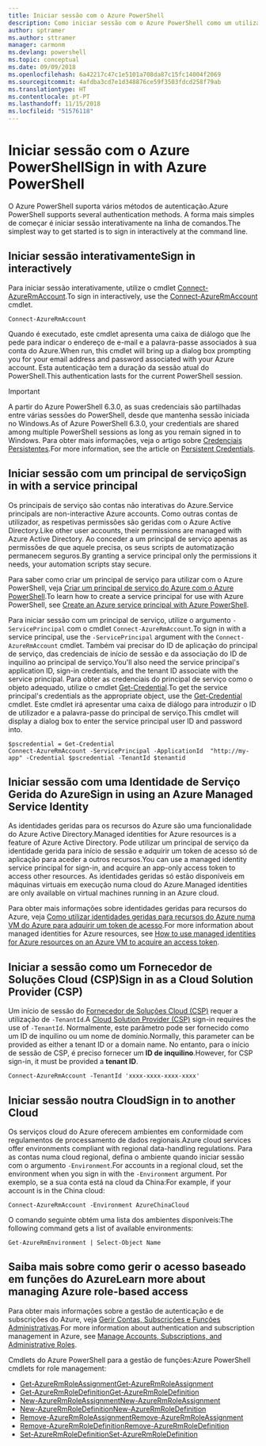 ```yaml
---
title: Iniciar sessão com o Azure PowerShell
description: Como iniciar sessão com o Azure PowerShell como um utilizador, principal de serviço ou com identidades geridas para recursos do Azure.
author: sptramer
ms.author: sttramer
manager: carmonm
ms.devlang: powershell
ms.topic: conceptual
ms.date: 09/09/2018
ms.openlocfilehash: 6a42217c47c1e5101a708da87c15fc14004f2069
ms.sourcegitcommit: 4afdba3cd7e1d348876ce59f3503fdcd258f79ab
ms.translationtype: HT
ms.contentlocale: pt-PT
ms.lasthandoff: 11/15/2018
ms.locfileid: "51576118"
---
```

# <a name="sign-in-with-azure-powershell"></a><span data-ttu-id="91bbf-103">Iniciar sessão com o Azure PowerShell</span><span class="sxs-lookup"><span data-stu-id="91bbf-103">Sign in with Azure PowerShell</span></span>

<span data-ttu-id="91bbf-104">O Azure PowerShell suporta vários métodos de autenticação.</span><span class="sxs-lookup"><span data-stu-id="91bbf-104">Azure PowerShell supports several authentication methods.</span></span> <span data-ttu-id="91bbf-105">A forma mais simples de começar é iniciar sessão interativamente na linha de comandos.</span><span class="sxs-lookup"><span data-stu-id="91bbf-105">The simplest way to get started is to sign in interactively at the command line.</span></span>

## <a name="sign-in-interactively"></a><span data-ttu-id="91bbf-106">Iniciar sessão interativamente</span><span class="sxs-lookup"><span data-stu-id="91bbf-106">Sign in interactively</span></span>

<span data-ttu-id="91bbf-107">Para iniciar sessão interativamente, utilize o cmdlet [Connect-AzureRmAccount](/powershell/module/azurerm.profile/connect-azurermaccount).</span><span class="sxs-lookup"><span data-stu-id="91bbf-107">To sign in interactively, use the [Connect-AzureRmAccount](/powershell/module/azurerm.profile/connect-azurermaccount) cmdlet.</span></span>

```azurepowershell-interactive
Connect-AzureRmAccount
```

<span data-ttu-id="91bbf-108">Quando é executado, este cmdlet apresenta uma caixa de diálogo que lhe pede para indicar o endereço de e-mail e a palavra-passe associados à sua conta do Azure.</span><span class="sxs-lookup"><span data-stu-id="91bbf-108">When run, this cmdlet will bring up a dialog box prompting you for your email address and password associated with your Azure account.</span></span> <span data-ttu-id="91bbf-109">Esta autenticação tem a duração da sessão atual do PowerShell.</span><span class="sxs-lookup"><span data-stu-id="91bbf-109">This authentication lasts for the current PowerShell session.</span></span>

> [!IMPORTANT]
> <span data-ttu-id="91bbf-110">A partir do Azure PowerShell 6.3.0, as suas credenciais são partilhadas entre várias sessões do PowerShell, desde que mantenha sessão iniciada no Windows.</span><span class="sxs-lookup"><span data-stu-id="91bbf-110">As of Azure PowerShell 6.3.0, your credentials are shared among multiple PowerShell sessions as long as you remain signed in to Windows.</span></span> <span data-ttu-id="91bbf-111">Para obter mais informações, veja o artigo sobre [Credenciais Persistentes](context-persistence.md).</span><span class="sxs-lookup"><span data-stu-id="91bbf-111">For more information, see the article on [Persistent Credentials](context-persistence.md).</span></span>

## <a name="sign-in-with-a-service-principal"></a><span data-ttu-id="91bbf-112">Iniciar sessão com um principal de serviço</span><span class="sxs-lookup"><span data-stu-id="91bbf-112">Sign in with a service principal</span></span>

<span data-ttu-id="91bbf-113">Os principais de serviço são contas não interativas do Azure.</span><span class="sxs-lookup"><span data-stu-id="91bbf-113">Service principals are non-interactive Azure accounts.</span></span> <span data-ttu-id="91bbf-114">Como outras contas de utilizador, as respetivas permissões são geridas com o Azure Active Directory.</span><span class="sxs-lookup"><span data-stu-id="91bbf-114">Like other user accounts, their permissions are managed with Azure Active Directory.</span></span> <span data-ttu-id="91bbf-115">Ao conceder a um principal de serviço apenas as permissões de que aquele precisa, os seus scripts de automatização permanecem seguros.</span><span class="sxs-lookup"><span data-stu-id="91bbf-115">By granting a service principal only the permissions it needs, your automation scripts stay secure.</span></span>

<span data-ttu-id="91bbf-116">Para saber como criar um principal de serviço para utilizar com o Azure PowerShell, veja [Criar um principal de serviço do Azure com o Azure PowerShell](create-azure-service-principal-azureps.md).</span><span class="sxs-lookup"><span data-stu-id="91bbf-116">To learn how to create a service principal for use with Azure PowerShell, see [Create an Azure service principal with Azure PowerShell](create-azure-service-principal-azureps.md).</span></span>

<span data-ttu-id="91bbf-117">Para iniciar sessão com um principal de serviço, utilize o argumento `-ServicePrincipal` com o cmdlet `Connect-AzureRmAccount`.</span><span class="sxs-lookup"><span data-stu-id="91bbf-117">To sign in with a service principal, use the `-ServicePrincipal` argument with the `Connect-AzureRmAccount` cmdlet.</span></span> <span data-ttu-id="91bbf-118">Também vai precisar do ID de aplicação do principal de serviço, das credenciais de início de sessão e da associação do ID de inquilino ao principal de serviço.</span><span class="sxs-lookup"><span data-stu-id="91bbf-118">You'll also need the service principal's application ID, sign-in credentials, and the tenant ID associate with the service principal.</span></span> <span data-ttu-id="91bbf-119">Para obter as credenciais do principal de serviço como o objeto adequado, utilize o cmdlet [Get-Credential](/powershell/module/microsoft.powershell.security/get-credential).</span><span class="sxs-lookup"><span data-stu-id="91bbf-119">To get the service principal's credentials as the appropriate object, use the [Get-Credential](/powershell/module/microsoft.powershell.security/get-credential) cmdlet.</span></span> <span data-ttu-id="91bbf-120">Este cmdlet irá apresentar uma caixa de diálogo para introduzir o ID de utilizador e a palavra-passe do principal de serviço.</span><span class="sxs-lookup"><span data-stu-id="91bbf-120">This cmdlet will display a dialog box to enter the service principal user ID and password into.</span></span>

```azurepowershell-interactive
$pscredential = Get-Credential
Connect-AzureRmAccount -ServicePrincipal -ApplicationId  "http://my-app" -Credential $pscredential -TenantId $tenantid
```

## <a name="sign-in-using-an-azure-managed-service-identity"></a><span data-ttu-id="91bbf-121">Iniciar sessão com uma Identidade de Serviço Gerida do Azure</span><span class="sxs-lookup"><span data-stu-id="91bbf-121">Sign in using an Azure Managed Service Identity</span></span>

<span data-ttu-id="91bbf-122">As identidades geridas para os recursos do Azure são uma funcionalidade do Azure Active Directory.</span><span class="sxs-lookup"><span data-stu-id="91bbf-122">Managed identities for Azure resources is a feature of Azure Active Directory.</span></span> <span data-ttu-id="91bbf-123">Pode utilizar um principal de serviço da identidade gerida para início de sessão e adquirir um token de acesso só de aplicação para aceder a outros recursos.</span><span class="sxs-lookup"><span data-stu-id="91bbf-123">You can use a managed identity service principal for sign-in, and acquire an app-only access token to access other resources.</span></span> <span data-ttu-id="91bbf-124">As identidades geridas só estão disponíveis em máquinas virtuais em execução numa cloud do Azure.</span><span class="sxs-lookup"><span data-stu-id="91bbf-124">Managed identities are only available on virtual machines running in an Azure cloud.</span></span>

<span data-ttu-id="91bbf-125">Para obter mais informações sobre identidades geridas para recursos do Azure, veja [Como utilizar identidades geridas para recursos do Azure numa VM do Azure para adquirir um token de acesso](/azure/active-directory/managed-identities-azure-resources/how-to-use-vm-token).</span><span class="sxs-lookup"><span data-stu-id="91bbf-125">For more information about managed identities for Azure resources, see [How to use managed identities for Azure resources on an Azure VM to acquire an access token](/azure/active-directory/managed-identities-azure-resources/how-to-use-vm-token).</span></span>

## <a name="sign-in-as-a-cloud-solution-provider-csp"></a><span data-ttu-id="91bbf-126">Iniciar a sessão como um Fornecedor de Soluções Cloud (CSP)</span><span class="sxs-lookup"><span data-stu-id="91bbf-126">Sign in as a Cloud Solution Provider (CSP)</span></span>

<span data-ttu-id="91bbf-127">Um início de sessão do [Fornecedor de Soluções Cloud (CSP)](https://azure.microsoft.com/en-us/offers/ms-azr-0145p/) requer a utilização de `-TenantId`.</span><span class="sxs-lookup"><span data-stu-id="91bbf-127">A [Cloud Solution Provider (CSP)](https://azure.microsoft.com/en-us/offers/ms-azr-0145p/) sign-in requires the use of `-TenantId`.</span></span> <span data-ttu-id="91bbf-128">Normalmente, este parâmetro pode ser fornecido como um ID de inquilino ou um nome de domínio.</span><span class="sxs-lookup"><span data-stu-id="91bbf-128">Normally, this parameter can be provided as either a tenant ID or a domain name.</span></span> <span data-ttu-id="91bbf-129">No entanto, para o início de sessão de CSP, é preciso fornecer um **ID de inquilino**.</span><span class="sxs-lookup"><span data-stu-id="91bbf-129">However, for CSP sign-in, it must be provided a **tenant ID**.</span></span>

```azurepowershell-interactive
Connect-AzureRmAccount -TenantId 'xxxx-xxxx-xxxx-xxxx'
```

## <a name="sign-in-to-another-cloud"></a><span data-ttu-id="91bbf-130">Iniciar sessão noutra Cloud</span><span class="sxs-lookup"><span data-stu-id="91bbf-130">Sign in to another Cloud</span></span>

<span data-ttu-id="91bbf-131">Os serviços cloud do Azure oferecem ambientes em conformidade com regulamentos de processamento de dados regionais.</span><span class="sxs-lookup"><span data-stu-id="91bbf-131">Azure cloud services offer environments compliant with regional data-handling regulations.</span></span>
<span data-ttu-id="91bbf-132">Para as contas numa cloud regional, defina o ambiente quando iniciar sessão com o argumento `-Environment`.</span><span class="sxs-lookup"><span data-stu-id="91bbf-132">For accounts in a regional cloud, set the environment when you sign in with the `-Environment` argument.</span></span>
<span data-ttu-id="91bbf-133">Por exemplo, se a sua conta está na cloud da China:</span><span class="sxs-lookup"><span data-stu-id="91bbf-133">For example, if your account is in the China cloud:</span></span>

```azurepowershell-interactive
Connect-AzureRmAccount -Environment AzureChinaCloud
```

<span data-ttu-id="91bbf-134">O comando seguinte obtém uma lista dos ambientes disponíveis:</span><span class="sxs-lookup"><span data-stu-id="91bbf-134">The following command gets a list of available environments:</span></span>

```azurepowershell-interactive
Get-AzureRmEnvironment | Select-Object Name
```

## <a name="learn-more-about-managing-azure-role-based-access"></a><span data-ttu-id="91bbf-135">Saiba mais sobre como gerir o acesso baseado em funções do Azure</span><span class="sxs-lookup"><span data-stu-id="91bbf-135">Learn more about managing Azure role-based access</span></span>

<span data-ttu-id="91bbf-136">Para obter mais informações sobre a gestão de autenticação e de subscrições do Azure, veja [Gerir Contas, Subscrições e Funções Administrativas](/azure/active-directory/role-based-access-control-configure).</span><span class="sxs-lookup"><span data-stu-id="91bbf-136">For more information about authentication and subscription management in Azure, see [Manage Accounts, Subscriptions, and Administrative Roles](/azure/active-directory/role-based-access-control-configure).</span></span>

<span data-ttu-id="91bbf-137">Cmdlets do Azure PowerShell para a gestão de funções:</span><span class="sxs-lookup"><span data-stu-id="91bbf-137">Azure PowerShell cmdlets for role management:</span></span>

* [<span data-ttu-id="91bbf-138">Get-AzureRmRoleAssignment</span><span class="sxs-lookup"><span data-stu-id="91bbf-138">Get-AzureRmRoleAssignment</span></span>](/powershell/module/AzureRM.Resources/Get-AzureRmRoleAssignment)
* [<span data-ttu-id="91bbf-139">Get-AzureRmRoleDefinition</span><span class="sxs-lookup"><span data-stu-id="91bbf-139">Get-AzureRmRoleDefinition</span></span>](/powershell/module/AzureRM.Resources/Get-AzureRmRoleDefinition)
* [<span data-ttu-id="91bbf-140">New-AzureRmRoleAssignment</span><span class="sxs-lookup"><span data-stu-id="91bbf-140">New-AzureRmRoleAssignment</span></span>](/powershell/module/AzureRM.Resources/New-AzureRmRoleAssignment)
* [<span data-ttu-id="91bbf-141">New-AzureRmRoleDefinition</span><span class="sxs-lookup"><span data-stu-id="91bbf-141">New-AzureRmRoleDefinition</span></span>](/powershell/module/AzureRM.Resources/New-AzureRmRoleDefinition)
* [<span data-ttu-id="91bbf-142">Remove-AzureRmRoleAssignment</span><span class="sxs-lookup"><span data-stu-id="91bbf-142">Remove-AzureRmRoleAssignment</span></span>](/powershell/module/AzureRM.Resources/Remove-AzureRmRoleAssignment)
* [<span data-ttu-id="91bbf-143">Remove-AzureRmRoleDefinition</span><span class="sxs-lookup"><span data-stu-id="91bbf-143">Remove-AzureRmRoleDefinition</span></span>](/powershell/module/AzureRM.Resources/Remove-AzureRmRoleDefinition)
* [<span data-ttu-id="91bbf-144">Set-AzureRmRoleDefinition</span><span class="sxs-lookup"><span data-stu-id="91bbf-144">Set-AzureRmRoleDefinition</span></span>](/powershell/module/AzureRM.Resources/Set-AzureRmRoleDefinition)
